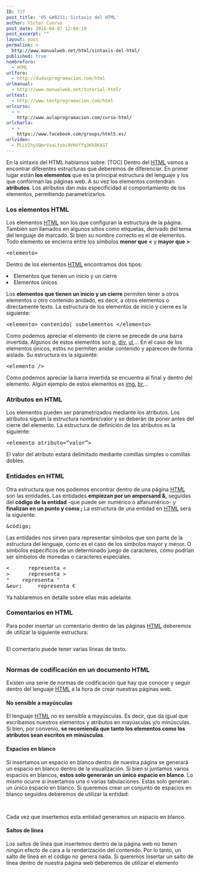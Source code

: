 ```yaml
---
ID: 727
post_title: '05 &#8211; Sintaxis del HTML'
author: Víctor Cuervo
post_date: 2016-04-07 12:00:19
post_excerpt: ""
layout: post
permalink: >
  http://www.manualweb.net/html/sintaxis-del-html/
published: true
nombreforo:
  - HTML
urlforo:
  - http://dudasprogramacion.com/html
urlmanual:
  - http://www.manualweb.net/tutorial-html/
urltest:
  - http://www.testprogramacion.com/html
urlcurso:
  - >
    http://www.aulaprogramacion.com/curso-html/
urlcharla:
  - >
    https://www.facebook.com/groups/html5.es/
urlvideo:
  - PLLVIhySQmrVaaLfsbi9VHVffq3Kk8KAST
---
```

En la sintaxis del HTML hablamos sobre: [TOC] <span style="font-weight: 400;">Dentro del </span>[<span style="font-weight: 400;">HTML</span>][1]<span style="font-weight: 400;"> vamos a encontrar diferentes estructuras que deberemos de diferenciar. En primer lugar están </span>**los elementos**<span style="font-weight: 400;"> que es la principal estructura del lenguaje y los que conforman las páginas web.</span> <span style="font-weight: 400;">A su vez los elementos contendrán </span>**atributos**<span style="font-weight: 400;">. Los atributos dan más especificidad al comportamiento de los elementos, permitiendo parametrizarlos.</span> 
### **Los elementos HTML**

<span style="font-weight: 400;">Los elementos </span>[<span style="font-weight: 400;">HTML</span>][1]<span style="font-weight: 400;"> son los que configuran la estructura de la página. También son llamados en algunos sitios como etiquetas, derivado del tema del lenguaje de marcado. Si bien su nombre correcto es el de elementos.</span> <span style="font-weight: 400;">Todo elemento se encierra entre los símbolos <strong>menor que <</strong> y <strong>mayor que ></strong>:</span> 
<pre><span style="font-weight: 400;">&lt;elemento&gt;</span></pre>

<span style="font-weight: 400;">Dentro de los elementos </span>[<span style="font-weight: 400;">HTML</span>][1]<span style="font-weight: 400;"> encontramos dos tipos:</span> 
<li style="font-weight: 400;">
  <span style="font-weight: 400;">Elementos que tienen un inicio y un cierre</span>
</li>
<li style="font-weight: 400;">
  <span style="font-weight: 400;">Elementos únicos</span>
</li>

<span style="font-weight: 400;">Los </span>**elementos que tienen un inicio y un cierre**<span style="font-weight: 400;"> permiten tener a otros elementos u otro contenido anidado, es decir, a otros elementos o directamente texto. La estructura de los elementos de inicio y cierre es la siguiente:</span> 
<pre><span style="font-weight: 400;">&lt;elemento&gt; contenido| subelementos &lt;/elemento&gt;</span></pre>

<span style="font-weight: 400;">Como podemos apreciar el elemento de cierre se precede de una barra invertida.</span> <span style="font-weight: 400;">Algunos de estos elementos son </span>[<span style="font-weight: 400;">p</span>][2]<span style="font-weight: 400;">, </span>[<span style="font-weight: 400;">div</span>][3]<span style="font-weight: 400;">, </span>[<span style="font-weight: 400;">ul</span>][4]<span style="font-weight: 400;">,...</span> <span style="font-weight: 400;">En el caso de los elementos únicos, estos no permiten anidar contenido y aparecen de forma aislada. Su estructura es la siguiente:</span> 
<pre><span style="font-weight: 400;">&lt;elemento /&gt;</span></pre>

<span style="font-weight: 400;">Como podemos apreciar la barra invertida se encuentra al final y dentro del elemento. Algún ejemplo de estos elementos es </span>[<span style="font-weight: 400;">img</span>][5]<span style="font-weight: 400;">, </span>[<span style="font-weight: 400;">br</span>][6]<span style="font-weight: 400;">,...</span> 
### **Atributos en HTML**

<span style="font-weight: 400;">Los elementos pueden ser parametrizados mediante los atributos. Los atributos siguen la estructura nombre/valor y se deberán de poner antes del cierre del elemento.</span> <span style="font-weight: 400;">La estructura de definición de los atributos es la siguiente:</span> 
<pre><span style="font-weight: 400;">&lt;elemento atributo=”valor”&gt;</span></pre>

<span style="font-weight: 400;">El valor del atributo estará delimitado mediante comillas simples o comillas dobles.</span> 
### **Entidades en HTML**

<span style="font-weight: 400;">Otra estructura que nos podemos encontrar dentro de una página </span>[<span style="font-weight: 400;">HTML</span>][1]<span style="font-weight: 400;"> son las entidades. Las entidades <strong>empiezan por un ampersand &</strong>, seguidas del <strong>código de la entidad</strong> -que puede ser numérico o alfanumérico- y <strong>finalizan en un punto y coma ;</strong></span> <span style="font-weight: 400;">La estructura de una entidad en </span>[<span style="font-weight: 400;">HTML</span>][1]<span style="font-weight: 400;"> será la siguiente:</span> 
<pre><span style="font-weight: 400;">&código;</span></pre>

<span style="font-weight: 400;">Las entidades nos sirven para representar símbolos que son parte de la estructura del lenguaje, como es el caso de los símbolos mayor y menor. O símbolos específicos de un determinado juego de caracteres, cómo podrían ser símbolos de monedas o caracteres especiales.</span> 
<pre>&lt;      representa &lt;
&gt;      representa &gt;
&quot;    representa ‘
&eur;     representa €</pre>

<span style="font-weight: 400;">Ya hablaremos en detalle sobre ellas más adelante.</span> 
### **Comentarios en HTML**

<span style="font-weight: 400;">Para poder insertar un comentario dentro de las páginas </span>[<span style="font-weight: 400;">HTML</span>][1]<span style="font-weight: 400;"> deberemos de utilizar la siguiente estructura:</span> <pre lang="html4strict"><!-- comentario --></pre> El comentario puede tener varias líneas de texto. 

<pre lang="html4strict"><!-- esto es 
         un comentario --></pre>

### **Normas de codificación en un documento HTML**

<span style="font-weight: 400;">Existen una serie de normas de codificación que hay que conocer y seguir dentro del lenguaje </span>[<span style="font-weight: 400;">HTML</span>][1]<span style="font-weight: 400;"> a la hora de crear nuestras páginas web.</span> 
#### **No sensible a mayúsculas**

<span style="font-weight: 400;">El lenguaje </span>[<span style="font-weight: 400;">HTML</span>][1]<span style="font-weight: 400;"> no es sensible a mayúsculas. Es decir, que da igual que escribamos nuestros elementos y atributos en mayúsculas y/o minúsculas.</span> <span style="font-weight: 400;">Si bien, por convenio, </span>**se recomienda que tanto los elementos como los atributos sean escritos en minúsculas**<span style="font-weight: 400;">.</span> 
#### **Espacios en blanco**

<span style="font-weight: 400;">Si insertamos un espacio en blanco dentro de nuestra página se generará un espacio en blanco dentro de la visualización. Si bien si juntamos varios espacios en blancos, </span>**estos solo generarán un único espacio en blanco**<span style="font-weight: 400;">.</span> <span style="font-weight: 400;">Lo mismo ocurre si insertamos una o varias tabulaciones. Estas solo generan un único espacio en blanco. Si queremos crear un conjunto de espacios en blanco seguidos deberemos de utilizar la entidad: </span> <pre lang="html4strict">&nbsp;</pre>

<span style="font-weight: 400;">Cada vez que insertemos esta entidad generamos un espacio en blanco.</span> 
#### **Saltos de línea**

<span style="font-weight: 400;">Los saltos de línea que insertemos dentro de la página web no tienen ningún efecto de cara a la renderización del contenido. Por lo tanto, un salto de línea en el código no genera nada.</span> Si queremos insertar un salto de línea dentro de nuestra página web deberemos de utilizar el elemento <pre lang="html4strict"><br /></pre>

 [1]: http://www.manualweb.net/tutorial-html/
 [2]: http://www.w3api.com/wiki/HTML:P
 [3]: http://www.w3api.com/wiki/HTML:DIV
 [4]: http://www.w3api.com/wiki/HTML:UL
 [5]: http://www.w3api.com/wiki/HTML:IMG
 [6]: http://www.w3api.com/wiki/HTML:BR